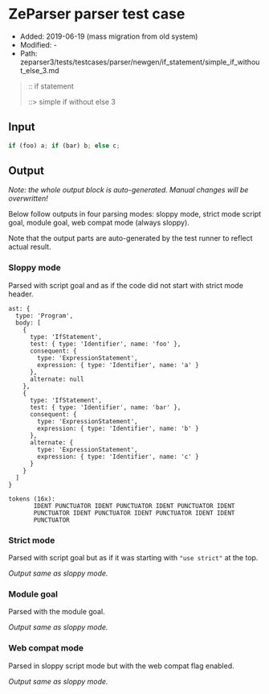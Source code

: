 # ZeParser parser test case

- Added: 2019-06-19 (mass migration from old system)
- Modified: -
- Path: zeparser3/tests/testcases/parser/newgen/if_statement/simple_if_without_else_3.md

> :: if statement
>
> ::> simple if without else 3

## Input

`````js
if (foo) a; if (bar) b; else c;
`````

## Output

_Note: the whole output block is auto-generated. Manual changes will be overwritten!_

Below follow outputs in four parsing modes: sloppy mode, strict mode script goal, module goal, web compat mode (always sloppy).

Note that the output parts are auto-generated by the test runner to reflect actual result.

### Sloppy mode

Parsed with script goal and as if the code did not start with strict mode header.

`````
ast: {
  type: 'Program',
  body: [
    {
      type: 'IfStatement',
      test: { type: 'Identifier', name: 'foo' },
      consequent: {
        type: 'ExpressionStatement',
        expression: { type: 'Identifier', name: 'a' }
      },
      alternate: null
    },
    {
      type: 'IfStatement',
      test: { type: 'Identifier', name: 'bar' },
      consequent: {
        type: 'ExpressionStatement',
        expression: { type: 'Identifier', name: 'b' }
      },
      alternate: {
        type: 'ExpressionStatement',
        expression: { type: 'Identifier', name: 'c' }
      }
    }
  ]
}

tokens (16x):
       IDENT PUNCTUATOR IDENT PUNCTUATOR IDENT PUNCTUATOR IDENT
       PUNCTUATOR IDENT PUNCTUATOR IDENT PUNCTUATOR IDENT IDENT
       PUNCTUATOR
`````

### Strict mode

Parsed with script goal but as if it was starting with `"use strict"` at the top.

_Output same as sloppy mode._

### Module goal

Parsed with the module goal.

_Output same as sloppy mode._

### Web compat mode

Parsed in sloppy script mode but with the web compat flag enabled.

_Output same as sloppy mode._
